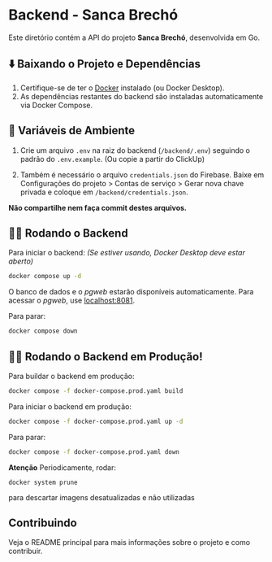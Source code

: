 # Backend - Sanca Brechó

Este diretório contém a API do projeto **Sanca Brechó**, desenvolvida em Go.

## ⬇️ Baixando o Projeto e Dependências

1. Certifique-se de ter o [Docker](https://www.docker.com/) instalado (ou Docker Desktop).
2. As dependências restantes do backend são instaladas automaticamente via Docker Compose.

## 🔐 Variáveis de Ambiente

1. Crie um arquivo `.env` na raiz do backend (`/backend/.env`) seguindo o padrão do `.env.example`. (Ou copie a partir do ClickUp)

2. Também é necessário o arquivo `credentials.json` do Firebase. Baixe em Configurações do projeto > Contas de serviço > Gerar nova chave privada e coloque em `/backend/credentials.json`.

**Não compartilhe nem faça commit destes arquivos.**

## 🏃‍♂️ Rodando o Backend

Para iniciar o backend: *(Se estiver usando, Docker Desktop deve estar aberto)*
```sh
docker compose up -d
```
O banco de dados e o *pgweb* estarão disponíveis automaticamente. Para acessar o *pgweb*, use [localhost:8081](http://localhost:8081).

Para parar:
```sh
docker compose down
```

## 🏃‍♂️ Rodando o Backend em Produção!

Para buildar o backend em produção:
```sh
docker compose -f docker-compose.prod.yaml build
```

Para iniciar o backend em produção:
```sh
docker compose -f docker-compose.prod.yaml up -d
```

Para parar:
```sh
docker compose -f docker-compose.prod.yaml down
```

**Atenção**
Periodicamente, rodar:
```
docker system prune
```
para descartar imagens desatualizadas e não utilizadas

## Contribuindo

Veja o README principal para mais informações sobre o projeto e como contribuir.
